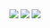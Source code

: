 <img src="https://github.com/musauyumaz/CSharp/blob/main/Gen%C3%A7ay%20Y%C4%B1ld%C4%B1z/A%E2%80%99dan%20Z%E2%80%99ye%20Temel%20C%23%2010%20Programlama%20E%C4%9Fitimi/28)%20Top-Level%20Statements%20(C%23%209.0)%20%C3%96zelli%C4%9Fi/gorsel1-2.jpg" width="auto">
<img src="https://github.com/musauyumaz/CSharp/blob/main/Gen%C3%A7ay%20Y%C4%B1ld%C4%B1z/A%E2%80%99dan%20Z%E2%80%99ye%20Temel%20C%23%2010%20Programlama%20E%C4%9Fitimi/28)%20Top-Level%20Statements%20(C%23%209.0)%20%C3%96zelli%C4%9Fi/gorsel2.jpg" width="auto">
<img src="https://github.com/musauyumaz/CSharp/blob/main/Gen%C3%A7ay%20Y%C4%B1ld%C4%B1z/A%E2%80%99dan%20Z%E2%80%99ye%20Temel%20C%23%2010%20Programlama%20E%C4%9Fitimi/28)%20Top-Level%20Statements%20(C%23%209.0)%20%C3%96zelli%C4%9Fi/gorsel3.jpg" width="auto">
